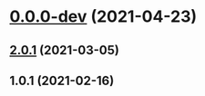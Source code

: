 # [0.0.0-dev](https://github.com/AlexRogalskiy/charts/compare/v2.0.1...v0.0.0-dev) (2021-04-23)



## [2.0.1](https://github.com/AlexRogalskiy/charts/compare/2.0.1...v2.0.1) (2021-03-05)



## 1.0.1 (2021-02-16)



